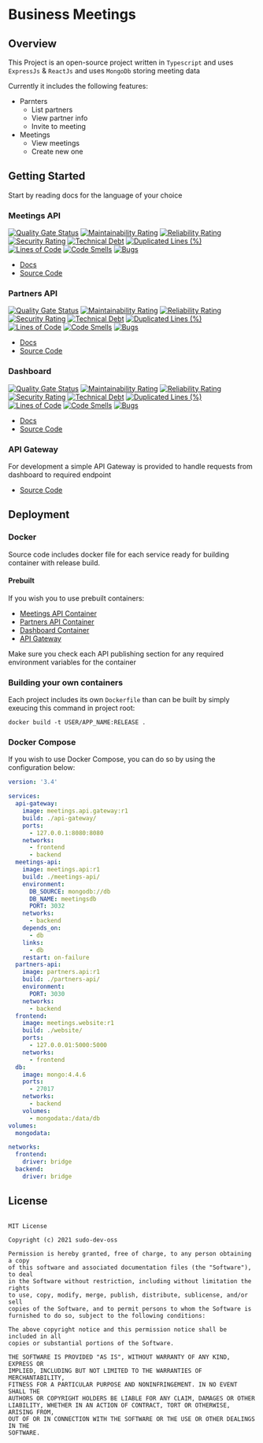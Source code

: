 # Business Meetings

## Overview

This Project is an open-source project written in `Typescript` and uses `ExpressJs` & `ReactJs` and uses `MongoDb` storing meeting data

Currently it includes the following features:

- Parnters
  - List partners
  - View partner info
  - Invite to meeting
- Meetings
  - View meetings
  - Create new one

## Getting Started

Start by reading docs for the language of your choice

### Meetings API

[![Quality Gate Status](https://sonarcloud.io/api/project_badges/measure?project=SudoDevOSS_business-meeting-meetings-api&metric=alert_status)](https://sonarcloud.io/dashboard?id=SudoDevOSS_business-meeting-meetings-api) [![Maintainability Rating](https://sonarcloud.io/api/project_badges/measure?project=SudoDevOSS_business-meeting-meetings-api&metric=sqale_rating)](https://sonarcloud.io/dashboard?id=SudoDevOSS_business-meeting-meetings-api) [![Reliability Rating](https://sonarcloud.io/api/project_badges/measure?project=SudoDevOSS_business-meeting-meetings-api&metric=reliability_rating)](https://sonarcloud.io/dashboard?id=SudoDevOSS_business-meeting-meetings-api) [![Security Rating](https://sonarcloud.io/api/project_badges/measure?project=SudoDevOSS_business-meeting-meetings-api&metric=security_rating)](https://sonarcloud.io/dashboard?id=SudoDevOSS_business-meeting-meetings-api) [![Technical Debt](https://sonarcloud.io/api/project_badges/measure?project=SudoDevOSS_business-meeting-meetings-api&metric=sqale_index)](https://sonarcloud.io/dashboard?id=SudoDevOSS_business-meeting-meetings-api) [![Duplicated Lines (%)](https://sonarcloud.io/api/project_badges/measure?project=SudoDevOSS_business-meeting-meetings-api&metric=duplicated_lines_density)](https://sonarcloud.io/dashboard?id=SudoDevOSS_business-meeting-meetings-api) [![Lines of Code](https://sonarcloud.io/api/project_badges/measure?project=SudoDevOSS_business-meeting-meetings-api&metric=ncloc)](https://sonarcloud.io/dashboard?id=SudoDevOSS_business-meeting-meetings-api) [![Code Smells](https://sonarcloud.io/api/project_badges/measure?project=SudoDevOSS_business-meeting-meetings-api&metric=code_smells)](https://sonarcloud.io/dashboard?id=SudoDevOSS_business-meeting-meetings-api) [![Bugs](https://sonarcloud.io/api/project_badges/measure?project=SudoDevOSS_business-meeting-meetings-api&metric=bugs)](https://sonarcloud.io/dashboard?id=SudoDevOSS_business-meeting-meetings-api)

- [Docs](/meetings/dependencies/?id=overview)
- [Source Code](https://github.com/SudoDevOSS/business-meeting-meetings-api)

### Partners API

[![Quality Gate Status](https://sonarcloud.io/api/project_badges/measure?project=SudoDevOSS_business-meeting-partners-api&metric=alert_status)](https://sonarcloud.io/dashboard?id=SudoDevOSS_business-meeting-partners-api) [![Maintainability Rating](https://sonarcloud.io/api/project_badges/measure?project=SudoDevOSS_business-meeting-partners-api&metric=sqale_rating)](https://sonarcloud.io/dashboard?id=SudoDevOSS_business-meeting-partners-api) [![Reliability Rating](https://sonarcloud.io/api/project_badges/measure?project=SudoDevOSS_business-meeting-partners-api&metric=reliability_rating)](https://sonarcloud.io/dashboard?id=SudoDevOSS_business-meeting-partners-api) [![Security Rating](https://sonarcloud.io/api/project_badges/measure?project=SudoDevOSS_business-meeting-partners-api&metric=security_rating)](https://sonarcloud.io/dashboard?id=SudoDevOSS_business-meeting-partners-api) [![Technical Debt](https://sonarcloud.io/api/project_badges/measure?project=SudoDevOSS_business-meeting-partners-api&metric=sqale_index)](https://sonarcloud.io/dashboard?id=SudoDevOSS_business-meeting-partners-api) [![Duplicated Lines (%)](https://sonarcloud.io/api/project_badges/measure?project=SudoDevOSS_business-meeting-partners-api&metric=duplicated_lines_density)](https://sonarcloud.io/dashboard?id=SudoDevOSS_business-meeting-partners-api) [![Lines of Code](https://sonarcloud.io/api/project_badges/measure?project=SudoDevOSS_business-meeting-partners-api&metric=ncloc)](https://sonarcloud.io/dashboard?id=SudoDevOSS_business-meeting-partners-api) [![Code Smells](https://sonarcloud.io/api/project_badges/measure?project=SudoDevOSS_business-meeting-partners-api&metric=code_smells)](https://sonarcloud.io/dashboard?id=SudoDevOSS_business-meeting-partners-api) [![Bugs](https://sonarcloud.io/api/project_badges/measure?project=SudoDevOSS_business-meeting-partners-api&metric=bugs)](https://sonarcloud.io/dashboard?id=SudoDevOSS_business-meeting-partners-api)

- [Docs](/partners/dependencies/?id=overview)
- [Source Code](https://github.com/SudoDevOSS/business-meeting-partners-api)

### Dashboard

[![Quality Gate Status](https://sonarcloud.io/api/project_badges/measure?project=SudoDevOSS_business-meeting-frontend&metric=alert_status)](https://sonarcloud.io/dashboard?id=SudoDevOSS_business-meeting-frontend) [![Maintainability Rating](https://sonarcloud.io/api/project_badges/measure?project=SudoDevOSS_business-meeting-frontend&metric=sqale_rating)](https://sonarcloud.io/dashboard?id=SudoDevOSS_business-meeting-frontend) [![Reliability Rating](https://sonarcloud.io/api/project_badges/measure?project=SudoDevOSS_business-meeting-frontend&metric=reliability_rating)](https://sonarcloud.io/dashboard?id=SudoDevOSS_business-meeting-frontend) [![Security Rating](https://sonarcloud.io/api/project_badges/measure?project=SudoDevOSS_business-meeting-frontend&metric=security_rating)](https://sonarcloud.io/dashboard?id=SudoDevOSS_business-meeting-frontend) [![Technical Debt](https://sonarcloud.io/api/project_badges/measure?project=SudoDevOSS_business-meeting-frontend&metric=sqale_index)](https://sonarcloud.io/dashboard?id=SudoDevOSS_business-meeting-frontend) [![Duplicated Lines (%)](https://sonarcloud.io/api/project_badges/measure?project=SudoDevOSS_business-meeting-frontend&metric=duplicated_lines_density)](https://sonarcloud.io/dashboard?id=SudoDevOSS_business-meeting-frontend) [![Lines of Code](https://sonarcloud.io/api/project_badges/measure?project=SudoDevOSS_business-meeting-frontend&metric=ncloc)](https://sonarcloud.io/dashboard?id=SudoDevOSS_business-meeting-frontend) [![Code Smells](https://sonarcloud.io/api/project_badges/measure?project=SudoDevOSS_business-meeting-frontend&metric=code_smells)](https://sonarcloud.io/dashboard?id=SudoDevOSS_business-meeting-frontend) [![Bugs](https://sonarcloud.io/api/project_badges/measure?project=SudoDevOSS_business-meeting-frontend&metric=bugs)](https://sonarcloud.io/dashboard?id=SudoDevOSS_business-meeting-frontend)

- [Docs](/dashboard/dependencies/?id=overview)
- [Source Code](https://github.com/SudoDevOSS/business-meeting-frontend)

### API Gateway

For development a simple API Gateway is provided to handle requests from dashboard to required endpoint

- [Source Code](https://github.com/SudoDevOSS/business-meeting-api-gateway)

## Deployment

### Docker

Source code includes docker file for each service ready for building container with release build.

#### Prebuilt

If you wish you to use prebuilt containers:

- [Meetings API Container](https://hub.docker.com/r/sudodevosss/meetings-api)
- [Partners API Container](https://hub.docker.com/r/sudodevosss/partners-api)
- [Dashboard Container](https://hub.docker.com/r/sudodevosss/meetings-dashboard)
- [API Gateway](https://hub.docker.com/r/sudodevosss/meetings-api-gateway)

Make sure you check each API publishing section for any required environment variables for the container

### Building your own containers

Each project includes its own `Dockerfile` than can be built by simply exeucing this command in project root:

`docker build -t USER/APP_NAME:RELEASE .`

### Docker Compose

If you wish to use Docker Compose, you can do so by using the configuration below:

```yml
version: '3.4'

services:
  api-gateway:
    image: meetings.api.gateway:r1
    build: ./api-gateway/
    ports:
      - 127.0.0.1:8080:8080
    networks:
      - frontend
      - backend
  meetings-api:
    image: meetings.api:r1
    build: ./meetings-api/
    environment:
      DB_SOURCE: mongodb://db
      DB_NAME: meetingsdb
      PORT: 3032
    networks:
      - backend
    depends_on:
      - db
    links:
      - db
    restart: on-failure
  partners-api:
    image: partners.api:r1
    build: ./partners-api/
    environment:
      PORT: 3030
    networks:
      - backend
  frontend:
    image: meetings.website:r1
    build: ./website/
    ports:
      - 127.0.0.01:5000:5000
    networks:
      - frontend
  db:
    image: mongo:4.4.6
    ports:
      - 27017
    networks:
      - backend
    volumes:
      - mongodata:/data/db
volumes:
  mongodata:

networks:
  frontend:
    driver: bridge
  backend:
    driver: bridge
```

## License

```text

MIT License

Copyright (c) 2021 sudo-dev-oss

Permission is hereby granted, free of charge, to any person obtaining a copy
of this software and associated documentation files (the "Software"), to deal
in the Software without restriction, including without limitation the rights
to use, copy, modify, merge, publish, distribute, sublicense, and/or sell
copies of the Software, and to permit persons to whom the Software is
furnished to do so, subject to the following conditions:

The above copyright notice and this permission notice shall be included in all
copies or substantial portions of the Software.

THE SOFTWARE IS PROVIDED "AS IS", WITHOUT WARRANTY OF ANY KIND, EXPRESS OR
IMPLIED, INCLUDING BUT NOT LIMITED TO THE WARRANTIES OF MERCHANTABILITY,
FITNESS FOR A PARTICULAR PURPOSE AND NONINFRINGEMENT. IN NO EVENT SHALL THE
AUTHORS OR COPYRIGHT HOLDERS BE LIABLE FOR ANY CLAIM, DAMAGES OR OTHER
LIABILITY, WHETHER IN AN ACTION OF CONTRACT, TORT OR OTHERWISE, ARISING FROM,
OUT OF OR IN CONNECTION WITH THE SOFTWARE OR THE USE OR OTHER DEALINGS IN THE
SOFTWARE.
```
